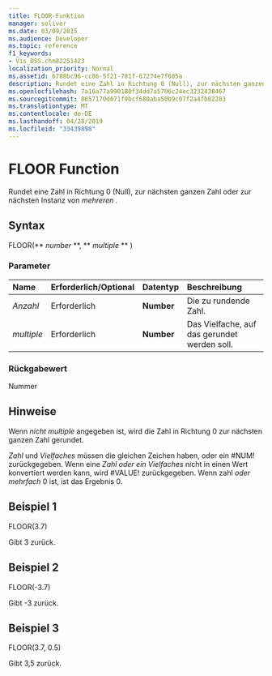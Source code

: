```yaml
---
title: FLOOR-Funktion
manager: soliver
ms.date: 03/09/2015
ms.audience: Developer
ms.topic: reference
f1_keywords:
- Vis_DSS.chm82251423
localization_priority: Normal
ms.assetid: 6788bc96-cc86-5f21-781f-67274e7f605a
description: Rundet eine Zahl in Richtung 0 (Null), zur nächsten ganzen Zahl oder zur nächsten Instanz von mehreren.
ms.openlocfilehash: 7a16a77a990180f34dd7a5706c24ec3232438467
ms.sourcegitcommit: 8657170d071f9bcf680aba50b9c07f2a4fb82283
ms.translationtype: MT
ms.contentlocale: de-DE
ms.lasthandoff: 04/28/2019
ms.locfileid: "33439898"
---
```

# <a name="floor-function"></a>FLOOR Function

Rundet eine Zahl in Richtung 0 (Null), zur nächsten ganzen Zahl oder zur nächsten Instanz von _mehreren ._
  
## <a name="syntax"></a>Syntax

FLOOR(** *number* **, ** *multiple* ** ) 
  
### <a name="parameters"></a>Parameter

|**Name**|**Erforderlich/Optional**|**Datentyp**|**Beschreibung**|
|:-----|:-----|:-----|:-----|
| _Anzahl_ <br/> |Erforderlich  <br/> |**Number** <br/> |Die zu rundende Zahl.  <br/> |
| _multiple_ <br/> |Erforderlich  <br/> |**Number** <br/> |Das Vielfache, auf das gerundet werden soll.  <br/> |
   
### <a name="return-value"></a>Rückgabewert

Nummer
  
## <a name="remarks"></a>Hinweise

Wenn  _nicht multiple_ angegeben ist, wird die Zahl in Richtung 0 zur nächsten ganzen Zahl gerundet. 
  
 _Zahl_ und  _Vielfaches_ müssen die gleichen Zeichen haben, oder ein #NUM! zurückgegeben. Wenn eine  _Zahl oder_  _ein Vielfaches_ nicht in einen Wert konvertiert werden kann, wird #VALUE! zurückgegeben. Wenn zahl  _oder_  _mehrfach_ 0 ist, ist das Ergebnis 0. 
  
## <a name="example-1"></a>Beispiel 1

FLOOR(3.7)
  
Gibt 3 zurück.
  
## <a name="example-2"></a>Beispiel 2

FLOOR(-3.7)
  
Gibt -3 zurück.
  
## <a name="example-3"></a>Beispiel 3

FLOOR(3.7, 0.5)
  
Gibt 3,5 zurück.
  

